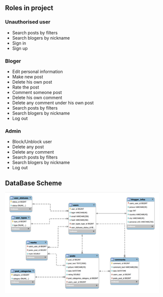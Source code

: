 ## Roles in project
### Unauthorised user
- Search posts by filters
- Search blogers by nickname
- Sign in
- Sign up
### Bloger
- Edit personal information
- Make new post
- Delete his own post
- Rate the post
- Comment someone post
- Delete his own comment
- Delete any comment under his own post
- Search posts by filters
- Search blogers by nickname
- Log out
### Admin
- Block/Unblock user
- Delete any post
- Delete any comment
- Search posts by filters
- Search blogers by nickname
- Log out
## DataBase Scheme
![img](dbscheme.png)
